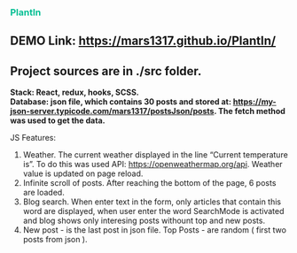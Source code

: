 ### <p style="color:#04BF94">PlantIn</p>
## DEMO Link: https://mars1317.github.io/PlantIn/
## Project sources are in ./src folder. ###

__Stack: React, redux, hooks, SCSS.__ <br />
__Database: json file, which contains 30 posts and stored at: https://my-json-server.typicode.com/mars1317/postsJson/posts. The fetch method was used to get the data.__

JS Features:
  1. Weather. The current weather displayed in the line “Current temperature is”. To do this was used API: https://openweathermap.org/api. Weather value is updated on page reload.
  2. Infinite scroll of posts. After reaching the bottom of the page, 6 posts are loaded.
  3. Blog search. When enter text in the form, only articles that contain this word are displayed, when user enter the word SearchMode is activated and blog shows only interesing posts withount top and new posts.
  4. New post - is the last post in json file. Top Posts - are random ( first two posts from json ).
